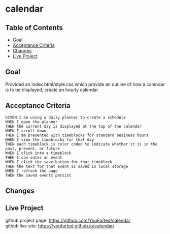# calendar

## Table of Contents

* [Goal](#goal)
* [Acceptance Criteria](#acceptance-criteria)
* [Changes](#changes)
* [Live Project](#live-project)

## Goal

Provided an index.html/style.css which provide an outline of how a calendar is to be displayed, create an hourly calendar
## Acceptance Criteria
```
GIVEN I am using a daily planner to create a schedule
WHEN I open the planner
THEN the current day is displayed at the top of the calendar
WHEN I scroll down
THEN I am presented with timeblocks for standard business hours
WHEN I view the timeblocks for that day
THEN each timeblock is color coded to indicate whether it is in the past, present, or future
WHEN I click into a timeblock
THEN I can enter an event
WHEN I click the save button for that timeblock
THEN the text for that event is saved in local storage
WHEN I refresh the page
THEN the saved events persist
```

## Changes


## Live Project

github project page: https://github.com/YouFarted/calendar<br/>
github live site: https://youfarted.github.io/calendar/

